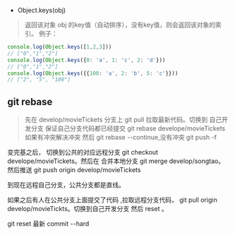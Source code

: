 - Object.keys(obj)
> 返回该对象 obj 的key值（自动排序），没有key值，则会返回该对象的索引。
例子：
```javascript
console.log(Object.keys([1,2,3]))
// ["0","1","2"]
console.log(Object.keys({0: 'a', 1: 'c', 2: 'd'}))
// ["0","1","2"]
console.log(Object.keys({{100: 'a', 2: 'b', 5: 'c'}}))
// ["2", "5", "100"]
```

## git rebase

> 先在 develop/movieTickets 分支上 git pull 拉取最新代码。切换到 自己开发分支 保证自己分支代码都已经提交 git rebase develope/movieTickets 如果有冲突解决冲突 然后 git rebase --continue,没有冲突 git push -f

变完基之后， 切换到公共的对应远程分支 git checkout develope/movieTickets。然后在 合并本地分支 git merge develop/songtao。 然后推送 git push origin develop/movieTickets

到现在远程自己分支，公共分支都是直线。

如果之后有人在公共分支上面提交了代码 ,拉取远程分支代码， git pull origin develop/movieTickts。切换到自己开发分支 然后 reset 。

git reset 最新 commit --hard